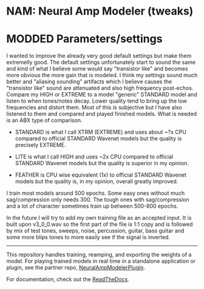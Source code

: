 # NAM: Neural Amp Modeler (tweaks)
# MODDED Parameters/settings

I wanted to improve the already very good default settings but make them extremelly good. The default settings unfortunately start to sound the same and kind of what I believe some would say "transistor like" and becomes more obvious the more gain that is modeled. I think my settings sound much better and "aliasing sounding" artifacts which I believe causes the "transistor like" sound are attenuated and also high frequency post-echos. Compare my HIGH or EXTREME to a model "generic" STANDARD model and listen to when tones/notes decay. Lower quality tend to bring up the low frequencies and distort them. Most of this is subjective but I have also listened to them and compared and played finished models. What is needed is an ABX type of comparison.

* STANDARD is what I call XTRM (EXTREME) and uses about ~?x CPU compared to official STANDARD Wavenet models but the quality is precisely EXTREME.

* LITE is what I call HIGH and uses ~2x CPU compared to official STANDARD Wavenet models but the quality is superior in my opinion.

* FEATHER is CPU wise equivalent (1x) to official STANDARD Wavenet models but the quality is, in my opinion, overall greatly improved.

I train most models around 500 epochs. Some easy ones without much sag/compression only needs 300. The tough ones with sag/compression and a lot of character sometimes train up between 500-800 epochs.

In the future I will try to add my own training file as an accepted input. It is built upon v3_0_0.wav so the first part of the file is 1:1 copy and is followed by mix of test tones, sweeps, noise, percussion, guitar, bass guitar and some more blips tones to more easily see if the signal is inverted.


--------------------------------------------------------------------------------
This repository handles training, reamping, and exporting the weights of a model.
For playing trained models in real time in a standalone application or plugin, see the partner repo,
[NeuralAmpModelerPlugin](https://github.com/sdatkinson/NeuralAmpModelerPlugin).

For documentation, check out the [ReadTheDocs](https://neural-amp-modeler.readthedocs.io).
